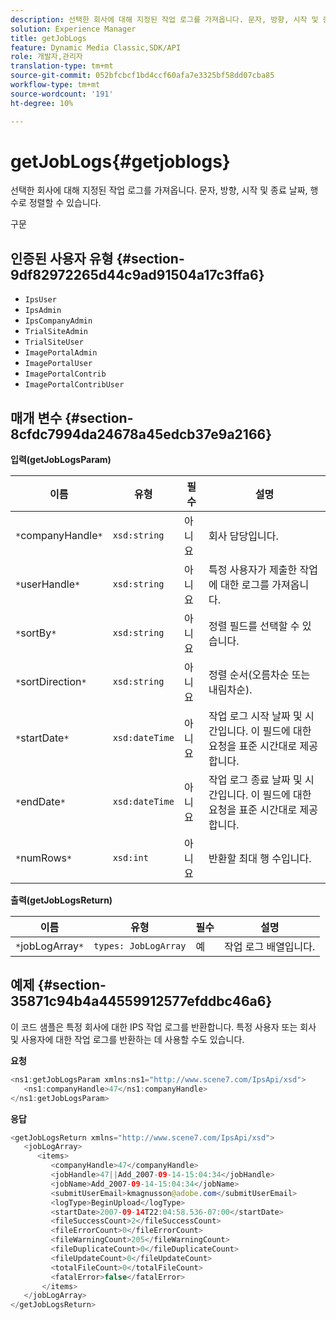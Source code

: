 ```yaml
---
description: 선택한 회사에 대해 지정된 작업 로그를 가져옵니다. 문자, 방향, 시작 및 종료 날짜, 행 수로 정렬할 수 있습니다.
solution: Experience Manager
title: getJobLogs
feature: Dynamic Media Classic,SDK/API
role: 개발자,관리자
translation-type: tm+mt
source-git-commit: 052bfcbcf1bd4ccf60afa7e3325bf58dd07cba85
workflow-type: tm+mt
source-wordcount: '191'
ht-degree: 10%

---
```



# getJobLogs{#getjoblogs}

선택한 회사에 대해 지정된 작업 로그를 가져옵니다. 문자, 방향, 시작 및 종료 날짜, 행 수로 정렬할 수 있습니다.

구문

## 인증된 사용자 유형 {#section-9df82972265d44c9ad91504a17c3ffa6}

* `IpsUser`
* `IpsAdmin`
* `IpsCompanyAdmin`
* `TrialSiteAdmin`
* `TrialSiteUser`
* `ImagePortalAdmin`
* `ImagePortalUser`
* `ImagePortalContrib`
* `ImagePortalContribUser`

## 매개 변수 {#section-8cfdc7994da24678a45edcb37e9a2166}

**입력(getJobLogsParam)**

| 이름 | 유형 | 필수 | 설명 |
|---|---|---|---|
| `*`companyHandle`*` | `xsd:string` | 아니요 | 회사 담당입니다. |
| `*`userHandle`*` | `xsd:string` | 아니요 | 특정 사용자가 제출한 작업에 대한 로그를 가져옵니다. |
| `*`sortBy`*` | `xsd:string` | 아니요 | 정렬 필드를 선택할 수 있습니다. |
| `*`sortDirection`*` | `xsd:string` | 아니요 | 정렬 순서(오름차순 또는 내림차순). |
| `*`startDate`*` | `xsd:dateTime` | 아니요 | 작업 로그 시작 날짜 및 시간입니다. 이 필드에 대한 요청을 표준 시간대로 제공합니다. |
| `*`endDate`*` | `xsd:dateTime` | 아니요 | 작업 로그 종료 날짜 및 시간입니다. 이 필드에 대한 요청을 표준 시간대로 제공합니다. |
| `*`numRows`*` | `xsd:int` | 아니요 | 반환할 최대 행 수입니다. |

**출력(getJobLogsReturn)**

| 이름 | 유형 | 필수 | 설명 |
|---|---|---|---|
| `*`jobLogArray`*` | `types: JobLogArray` | 예 | 작업 로그 배열입니다. |

## 예제 {#section-35871c94b4a44559912577efddbc46a6}

이 코드 샘플은 특정 회사에 대한 IPS 작업 로그를 반환합니다. 특정 사용자 또는 회사 및 사용자에 대한 작업 로그를 반환하는 데 사용할 수도 있습니다.

**요청**

```java
<ns1:getJobLogsParam xmlns:ns1="http://www.scene7.com/IpsApi/xsd">
   <ns1:companyHandle>47</ns1:companyHandle>
</ns1:getJobLogsParam>
```

**응답**

```java
<getJobLogsReturn xmlns="http://www.scene7.com/IpsApi/xsd">
   <jobLogArray>
      <items>
         <companyHandle>47</companyHandle>
         <jobHandle>47||Add_2007-09-14-15:04:34</jobHandle>
         <jobName>Add_2007-09-14-15:04:34</jobName>
         <submitUserEmail>kmagnusson@adobe.com</submitUserEmail>
         <logType>BeginUpload</logType>
         <startDate>2007-09-14T22:04:58.536-07:00</startDate>
         <fileSuccessCount>2</fileSuccessCount>
         <fileErrorCount>0</fileErrorCount>
         <fileWarningCount>205</fileWarningCount>
         <fileDuplicateCount>0</fileDuplicateCount>
         <fileUpdateCount>0</fileUpdateCount>
         <totalFileCount>0</totalFileCount>
         <fatalError>false</fatalError>
       </items>
   </jobLogArray>
</getJobLogsReturn>
```

